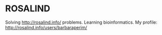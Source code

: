 # ROSALIND
Solving http://rosalind.info/ problems.
Learning bioinformatics. 
My profile: http://rosalind.info/users/barbaraperim/
